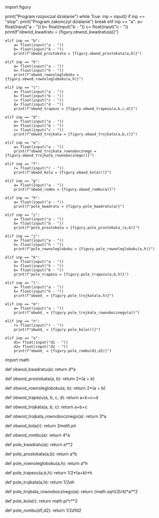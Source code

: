 import figury

print("Program rozpoczal dzialanie")
while True:
    inp = input()
    if inp == "stop":
        print("Program zakonczyl dzialanie")
        break
    elif inp == "a":
        a= float(input("a - "))
        b= float(input("b - "))
        c= float(input("c - "))
        print(f"obwód_kwadratu = {figury.obwod_kwadratu(a)}")
    
    elif inp == "b":
        a= float(input("a - "))
        b= float(input("b - "))
        print(f"obwód_prostokata = {figury.obwod_prostokata(a,b)}")
    
    elif inp == "b":
        a= float(input("a - "))
        h= float(input("h - "))
        print(f"obwód_rownolegloboku = {figury.obwod_rownolegloboku(a,h)}")
        
    elif inp == "c":
        a= float(input("a - "))
        b= float(input("b - "))
        c= float(input("c - "))
        d= float(input("d - "))
        print(f"obwód_trapezu = {figury.obwod_trapezu(a,b,c,d)}")
    
    elif inp == "d":
        a= float(input("a - "))
        b= float(input("b - "))
        c= float(input("c - "))
        print(f"obwód_trojkata = {figury.obwod_trojkata(a,b,c)}")
    
    elif inp == "e":
        a= float(input("a - "))
        print(f"obwód_trojkata_rownobocznego = {figury.obwod_trojkata_rownobocznego()}")
    
    elif inp == "f":
        r= float(input("r - "))
        print(f"obwód_kola = {figury.obwod_kola(r)}")
    
    elif inp == "g":
        a= float(input("a - "))
        print(f"obwód_rombu = {figury.obwod_rombu(a)}")
    
    elif inp == "h":
        a= float(input("a - "))
        print(f"pole_kwadratu = {figury.pole_kwadratu(a)}")
    
    elif inp == "i":
        a= float(input("a - "))
        b= float(input("b - "))
        print(f"pole_prostokata = {figury.pole_prostokata_(a,b)}")
   
    elif inp == "j":
        a= float(input("a - "))
        h= float(input("h - "))
        print(f"pole_rownolegloboku = {figury.pole_rownolegloboku(a,h)}")

    elif inp == "k":
        a= float(input("a - "))
        h= float(input("h - "))
        b= float(input("b - "))
        print(f"pole_trapezu = {figury.pole_trapezu(a,b,h)}")
    
    elif inp == "l":
        a= float(input("a - "))
        h= float(input("h - "))
        print(f"obwód_ = {figury.pole_trojkata(a,h)}")
       
    elif inp == "m":
        a= float(input("a - "))
        print(f"obwód_ = {figury.pole_trojkata_rownobocznego(a)}")
    
    elif inp == "n":
        r= float(input("r - "))
        print(f"obwód_ = {figury.pole_kola(r)}")
    
    elif inp == "o":
        d1= float(input("d1 - "))
        d2= float(input("d2 - "))
        print(f"obwód_ = {figury.pole_rombu(d1,d2)}")






import math

def obwod_kwadratu(a):
    return 4*a


def obwod_prostokata(a, b):
    return 2*(a + b)


def obwod_rownolegloboku(a, b):
    return 2*(a + b)


def obwod_trapezu(a, b, c, d):
    return a+b+c+d


def obwod_trojkata(a, b, c):
    return a+b+c


def obwod_trojkata_rownobocznego(a):
    return 3*a


def obwod_kola(r):
    return 2*math.pi*r


def obwod_rombu(a):
    return 4*a


def pole_kwadratu(a):
    return a**2


def pole_prostokata(a,b):
    return a*b


def pole_rownolegloboku(a,h):
    return a*h


def pole_trapezu(a,b,h):
    return 1/2*(a+b)*h


def pole_trojkata(a,h):
    return 1/2*a*h


def pole_trojkata_rownobocznego(a):
    return (math.sqrt(3)/4)*a**2


def pole_kola(r):
    return math.pi*r**2


def pole_rombu(d1,d2):
    return 1/2*d1*d2
